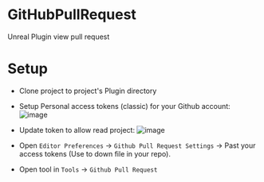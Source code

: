 # GitHubPullRequest
Unreal Plugin view pull request

# Setup

- Clone project to project's Plugin directory
- Setup Personal access tokens (classic) for your Github account:
  ![image](https://github.com/ThaiNhatMinh/GitHubPullRequest/assets/9197120/37aeacaf-a093-4281-abb6-66eabcbae079)

- Update token to allow read project:
  ![image](https://github.com/ThaiNhatMinh/GitHubPullRequest/assets/9197120/539cafd4-6b8a-4a22-8e85-0e1cddeeb6fc)

- Open `Editor Preferences` -> `Github Pull Request Settings` -> Past your access tokens (Use to down file in your repo).
- Open tool in `Tools` -> `Github Pull Request`

